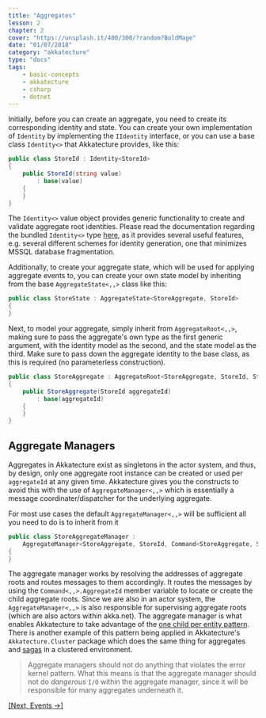 ```yaml
---
title: "Aggregates"
lesson: 2
chapter: 2
cover: "https://unsplash.it/400/300/?random?BoldMage"
date: "01/07/2018"
category: "akkatecture"
type: "docs"
tags:
    - basic-concepts
    - akkatecture
    - csharp
    - dotnet
---
```


Initially, before you can create an aggregate, you need to create its corresponding 
identity and state. You can create your own implementation of `Identity` by implementing the
`IIdentity` interface, or you can use a base class `Identity<>` that
Akkatecture provides, like this:


```csharp
public class StoreId : Identity<StoreId>
{
    public StoreId(string value)
        : base(value)
    {
    }
}
```

The `Identity<>` value object provides generic functionality to create and validate aggregate root identities. Please read the documentation regarding the bundled `Identity<>` type [here](/docs/primitives#identities), as it provides several useful features, e.g. several different schemes for identity generation, one that minimizes MSSQL database fragmentation.

Additionally, to create your aggregate state, which will be used for applying aggregate events to, you can create your own state model by inheriting from the base `AggregateState<,,>` class like this:

```csharp
public class StoreState : AggregateState<StoreAggregate, StoreId>
{
}
```

Next, to model your aggregate, simply inherit from `AggregateRoot<,,>`, making sure to pass the aggregate's own type as the first generic argument, with the identity model as the second, and the state model as the third. Make sure to pass down the aggregate identity to the base class, as this is required (no parameterless construction).

```csharp
public class StoreAggregate : AggregateRoot<StoreAggregate, StoreId, StoreState>
{
    public StoreAggregate(StoreId aggregateId)
        : base(aggregateId)
    {
    }
}
```


## Aggregate Managers

Aggregates in Akkatecture exist as singletons in the actor system, and thus, by design, only one aggregate root instance can be created or used per `aggregateId` at any given time. Akkatecture gives you the constructs to avoid this with the use of `AggregateManager<,,>` which is essentially a message coordinater/dispatcher for the underlying aggregate.

For most use cases the default `AggregateManager<,,>` will be sufficient all you need to do is to inherit from it

```csharp
public class StoreAggregateManager : 
    AggregateManager<StoreAggregate, StoreId, Command<StoreAggregate, StoreId>>
{       
}
```

The aggregate manager works by resolving the addresses of aggregate roots and routes messages to them accordingly. It routes the messages by using the `Command<,,>.AggregateId` member variable to locate or create the child aggregate roots. Since we are also in an actor system, the `AggregateManager<,,>` is also responsible for supervising aggregate roots (which are also actors within akka.net). The aggregate manager is what enables Akkatecture to take advantage of the [one child per entity pattern](https://gigi.nullneuron.net/gigilabs/child-per-entity-pattern-in-akka-net/). There is another example of this pattern being applied in Akkatecture's `Akkatecture.Cluster` package which does the same thing for aggregates and [sagas](/docs/sagas) in a clustered environment.

> Aggregate managers should not do anything that violates the error kernel pattern. What this means is that the aggregate manager should not do *dangerous* `I/O` within the aggregate manager, since it will be responsible for many aggregates underneath it.

[[Next, Events →]](/docs/events)